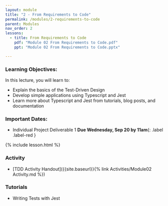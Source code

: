 ```yaml
---
layout: module
title: "2 - From Requirements to Code"
permalink: /modules/2-requirements-to-code
parent: Modules
nav_order: 2
lessons: 
  - title: From Requirements to Code
    pdf: "Module 02 From Requirements to Code.pdf"
    ppt: "Module 02 From Requirements to Code.pptx"

---
```

### Learning Objectives:
In this lecture, you will learn to:

* Explain the basics of the Test-Driven Design
* Develop simple applications using Typescript and Jest
* Learn more about Typescript and Jest from tutorials, blog posts, and documentation

### Important Dates:
* Individual Project Deliverable 1 **Due Wednesday, Sep 20 by 11am**{: .label .label-red }

{% include lesson.html %}

### Activity
* [TDD Activity Handout]({{site.baseurl}}{% link Activities/Module02 Activity.md %})

### Tutorials
* Writing Tests with Jest

